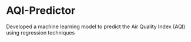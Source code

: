 # AQI-Predictor
Developed a machine learning model to predict the Air Quality Index (AQI) using regression techniques
